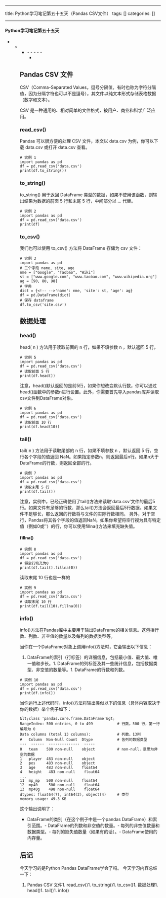 
--- 
title:  Python学习笔记第五十五天（Pandas CSV文件） 
tags: []
categories: [] 

---


#### Python学习笔记第五十五天
- - <ul><li>- - - - - <ul><li>


## Pandas CSV 文件

CSV（Comma-Separated Values，逗号分隔值，有时也称为字符分隔值，因为分隔字符也可以不是逗号），其文件以纯文本形式存储表格数据（数字和文本）。

CSV 是一种通用的、相对简单的文件格式，被用户、商业和科学广泛应用。

### read_csv()

Pandas 可以很方便的处理 CSV 文件，本文以 data.csv 为例，你可以下载 data.csv 或打开 data.csv 查看。

```
# 实例 1
import pandas as pd
df = pd.read_csv('data.csv')
print(df.to_string())

```

### to_string()

to_string() 用于返回 DataFrame 类型的数据，如果不使用该函数，则输出结果为数据的前面 5 行和末尾 5 行，中间部分以 … 代替。

```
# 实例 2
import pandas as pd
df = pd.read_csv('data.csv')
print(df)

```

### to_csv()

我们也可以使用 to_csv() 方法将 DataFrame 存储为 csv 文件：

```
# 实例 3
import pandas as pd
# 三个字段 name, site, age
nme = ["Google", "Taobao", "Wiki"]
st = ["www.google.com", "www.taobao.com", "www.wikipedia.org"]
ag = [90, 80, 98]
# 字典
dict = {<!-- -->'name': nme, 'site': st, 'age': ag}    
df = pd.DataFrame(dict)
# 保存 dataframe
df.to_csv('site.csv')

```

## 数据处理

### head()

head( n ) 方法用于读取前面的 n 行，如果不填参数 n ，默认返回 5 行。

```
# 实例 5 
import pandas as pd
df = pd.read_csv('data.csv')
# 读取前面 5 行
print(df.head())

```

>  
 注意，head()默认返回的是前5行，如果你想改变默认行数，你可以通过head()函数中的参数n进行设置。此外，你需要首先导入pandas库并读取csv文件到DataFrame对象。 


```
# 实例 6
import pandas as pd
df = pd.read_csv('data.csv')
# 读取前面 10 行
print(df.head(10))

```

### tail()

tail( n ) 方法用于读取尾部的 n 行，如果不填参数 n ，默认返回 5 行，空行各个字段的值返回 NaN。如果指定参数n，则返回最后n行。如果n大于DataFrame的行数，则返回全部的行。

```
# 实例 7
import pandas as pd
df = pd.read_csv('data.csv')
# 读取末尾 5 行
print(df.tail())

```

>  
 注意，实例中，已经正确使用了tail()方法来读取’data.csv’文件的最后5行。如果文件有足够的行数，那么tail()方法会返回最后5行数据。如果文件不足够长，那么返回的行数将与文件的实际行数相同。 另外，对于空行，Pandas将其各个字段的值返回NaN。如果你希望将空行视为具有特定值（例如0或’'）的行，你可以使用fillna()方法来填充缺失值。 


#### fillna()

```
# 实例 8
import pandas as pd
df = pd.read_csv('data.csv')
# 将空行填充为0
print(df.tail().fillna(0))

```

读取末尾 10 行也是一样的

```
# 实例 9
import pandas as pd
df = pd.read_csv('data.csv')
# 读取末尾 10 行
print(df.tail(10).fillna(0))

```

### info()

info()方法在Pandas库中主要用于输出DataFrame的相关信息。这包括行数、列数、非空值的数量以及每列的数据类型等。

当你在一个DataFrame对象上调用info()方法时，它会输出以下信息：
1. DataFrame的索引（行标签）的详细信息，包括最小值、最大值、唯一值和步长。1. DataFrame的列标签及其一些统计信息，包括数据类型、非空值的数量等。1. DataFrame的行数和列数。
```
# 实例 10
import pandas as pd
df = pd.read_csv('data.csv')
print(df.info())

```

当你运行上述代码时，info()方法将输出类似以下的信息（具体内容取决于你的数据）举个例子如下：

```
&lt;class 'pandas.core.frame.DataFrame'&gt;  
RangeIndex: 500 entries, 0 to 499  	 		# 行数，500 行，第一行编号为 0
Data columns (total 13 columns): 			# 列数，13列
#   Column  Non-Null Count  Dtype   		# 各列的数据类型
---  ------  --------------  -----    
0   team    500 non-null    object  		# non-null，意思为非空的数据 
1   player  483 non-null    object  
2   pos     483 non-null    object  
3   age     483 non-null    float64  
4   height   483 non-null    float64  
...  
11  mp_mp   500 non-null    float64  
12  mp40     500 non-null    float64  
13  mp40g    498 non-null    float64  
dtypes: float64(7), int64(2), object(4)  	# 类型
memory usage: 49.3 KB

```

这个输出说明了：
- DataFrame的类别（在这个例子中是一个pandas DataFrame）和索引范围。- DataFrame的列数和非空值的数量。- 每列的非空值数量和数据类型。- 每列的缺失值数量（如果有的话）。- DataFrame使用的内存量。
## 后记

今天学习的是Python Pandas DataFrame学会了吗。 今天学习内容总结一下：
1. Pandas CSV 文件1. read_csv()1. to_string()1. to_csv()1. 数据处理1. head()1. tail()1. info()